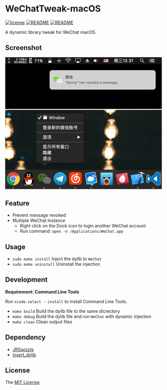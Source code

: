 # WeChatTweak-macOS

[![license](https://img.shields.io/github/license/mashape/apistatus.svg)](LICENSE)
[![README](https://img.shields.io/badge/README-English-blue.svg)](README.md)
[![README](https://img.shields.io/badge/README-中文-blue.svg)](README-Chinese.md)

A dynamic library tweak for WeChat macOS.

## Screenshot

![](Screenshot/0x01.png)
![](Screenshot/0x02.png)

## Feature

- Prevent message revoked
- Multiple WeChat Instance
    - Right click on the Dock icon to login another WeChat account
    - Run command: `open -n /Applications/WeChat.app`

## Usage

- `sudo make install`   Inject the dylib to `WeChat`
- `sudo make uninstall` Uninstall the injection

## Development

**Requirement: Command Line Tools**

Run `xcode-select --install` to install Command Line Tools.

- `make build` Build the dylib file to the same dicrectory
- `make debug` Build the dylib file and run `WeChat` with dynamic injection
- `make clean` Clean output files

## Dependency

- [JRSwizzle](https://github.com/rentzsch/jrswizzle)
- [insert_dylib](https://github.com/Tyilo/insert_dylib)

## License
The [MIT License](LICENSE).
